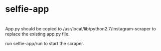 # selfie-app
#

App.py should be copied to /usr/local/lib/python2.7/instagram-scraper to replace the existing app.py file.

run selfie-app/run to start the scraper.